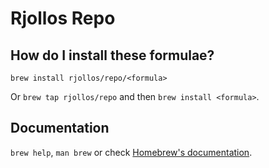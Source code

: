# Rjollos Repo

## How do I install these formulae?
`brew install rjollos/repo/<formula>`

Or `brew tap rjollos/repo` and then `brew install <formula>`.

## Documentation
`brew help`, `man brew` or check [Homebrew's documentation](https://docs.brew.sh).
